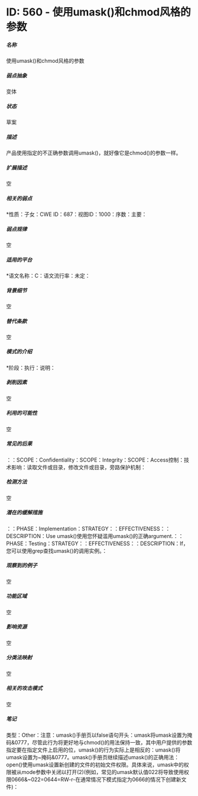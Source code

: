 # ID: 560 - 使用umask()和chmod风格的参数
<h5>名称</h5>使用umask()和chmod风格的参数
<h5>弱点抽象</h5>变体
<h5>状态</h5>草案
<h5>描述</h5>产品使用指定的不正确参数调用umask()，就好像它是chmod()的参数一样。
<h5>扩展描述</h5>空
<h5>相关的弱点</h5>*性质：子女：CWE ID：687：视图ID：1000：序数：主要：
<h5>弱点规律</h5>空
<h5>适用的平台</h5>*语文名称：C：语文流行率：未定：
<h5>背景细节</h5>空
<h5>替代条款</h5>空
<h5>模式的介绍</h5>*阶段：执行：说明：
<h5>剥削因素</h5>空
<h5>利用的可能性</h5>空
<h5>常见的后果</h5>：：SCOPE：Confidentiality：SCOPE：Integrity：SCOPE：Access控制：技术影响：读取文件或目录，修改文件或目录，旁路保护机制：
<h5>检测方法</h5>空
<h5>潜在的缓解措施</h5>：：PHASE：Implementation：STRATEGY：：EFFECTIVENESS：：DESCRIPTION：Use umask()使用您怀疑滥用umask()的正确argument.：：PHASE：Testing：STRATEGY：：EFFECTIVENESS：：DESCRIPTION：If，您可以使用grep查找umask()的调用实例。：
<h5>观察到的例子</h5>空
<h5>功能区域</h5>空
<h5>影响资源</h5>空
<h5>分类法映射</h5>空
<h5>相关的攻击模式</h5>空
<h5>笔记</h5>类型：Other：注意：umask()手册页以false语句开头：umask将umask设置为掩码&0777，尽管此行为将更好地与chmod()的用法保持一致，其中用户提供的参数指定要在指定文件上启用的位，umask()的行为实际上是相反的：umask()将umask设置为~掩码&0777。umask()手册页继续描述umask()的正确用法：open()使用umask设置新创建的文件的初始文件权限。具体来说，umask中的权限被从mode参数中关闭以打开(2)(例如，常见的umask默认值022将导致使用权限0666&~022=0644=RW-r-在通常情况下模式指定为0666的情况下创建新文件)：

